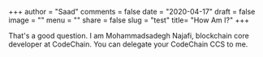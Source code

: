 +++
author = "Saad"
comments = false
date = "2020-04-17"
draft = false
image = ""
menu = ""
share = false
slug = "test"
title= "How Am I?"
+++

That's a good question. I am Mohammadsadegh Najafi, blockchain core developer at CodeChain. You can delegate your CodeChain CCS to me.


